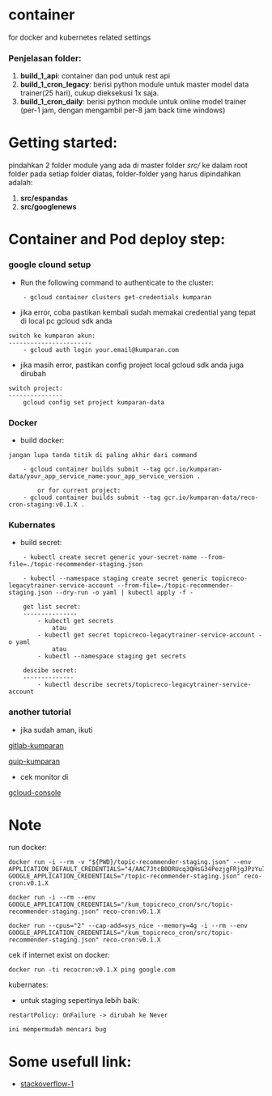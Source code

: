 # container
for docker and kubernetes related settings

### Penjelasan folder:
1. **build_1_api**: container dan pod untuk rest api
2. **build_1_cron_legacy**: berisi python module untuk master model data trainer(25 hari), cukup dieksekusi 1x saja.
3. **build_1_cron_daily**: berisi python module untuk online model trainer (per-1 jam, dengan mengambil per-8 jam back time windows)

# Getting started:
pindahkan 2 folder module yang ada di master folder *src/* ke dalam root folder pada setiap folder diatas, folder-folder yang harus dipindahkan adalah:
1. **src/espandas**
2. **src/googlenews**

# Container and Pod deploy step:
### google clound setup
* Run the following command to authenticate to the cluster:

```
    - gcloud container clusters get-credentials kumparan
```

* jika error, coba pastikan kembali sudah memakai credential yang tepat di local pc gcloud sdk anda

```
switch ke kumparan akun:
-----------------------
    - gcloud auth login your.email@kumparan.com
```

* jika masih error, pastikan config project local gcloud sdk anda juga dirubah

```
switch project:
---------------
    gcloud config set project kumparan-data
```

### Docker
* build docker:

```
jangan lupa tanda titik di paling akhir dari command

    - gcloud container builds submit --tag gcr.io/kumparan-data/your_app_service_name:your_app_service_version .

        or for current project:
    - gcloud container builds submit --tag gcr.io/kumparan-data/reco-cron-staging:v0.1.X .
```

### Kubernates 
* build secret:
```
    - kubectl create secret generic your-secret-name --from-file=./topic-recommender-staging.json

    - kubectl --namespace staging create secret generic topicreco-legacytrainer-service-account --from-file=./topic-recommender-staging.json --dry-run -o yaml | kubectl apply -f -

    get list secret:
    ---------------
        - kubectl get secrets
            atau
        - kubectl get secret topicreco-legacytrainer-service-account -o yaml
            atau
        - kubectl --namespace staging get secrets

    descibe secret:
    --------------
        - kubectl describe secrets/topicreco-legacytrainer-service-account
```

### another tutorial
* jika sudah aman, ikuti

[gitlab-kumparan](https://gitlab.kumparan.com/data/k8s-tutorial/blob/master/README.md "gitlab-kumparan")

[quip-kumparan](https://kumparan.quip.com/yI4tAJ3VyoaO "quip-kumparan")

* cek monitor di

[gcloud-console](https://console.cloud.google.com/kubernetes/workload "gcloud-console")

# Note
run docker:

```
docker run -i --rm -v "${PWD}/topic-recommender-staging.json" --env APPLICATION_DEFAULT_CREDENTIALS="4/AAC7JtcB0DRUcq3QHsG34PezjgFRjgJPzYu7q5ywLlFZTH8PfUPzuWo" GOOGLE_APPLICATION_CREDENTIALS="/topic-recommender-staging.json" reco-cron:v0.1.X

docker run -i --rm --env GOOGLE_APPLICATION_CREDENTIALS="/kum_topicreco_cron/src/topic-recommender-staging.json" reco-cron:v0.1.X

docker run --cpus="2" --cap-add=sys_nice --memory=4g -i --rm --env GOOGLE_APPLICATION_CREDENTIALS="/kum_topicreco_cron/src/topic-recommender-staging.json" reco-cron:v0.1.X
```

cek if internet exist on docker:
```
docker run -ti recocron:v0.1.X ping google.com
```

kubernates:

* untuk staging sepertinya lebih baik:
```
restartPolicy: OnFailure -> dirubah ke Never

ini mempermudah mencari bug
```

# Some usefull link:
* [stackoverflow-1](https://stackoverflow.com/questions/45697327/load-large-data-from-bigquery-to-python)